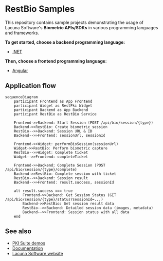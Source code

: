 # RestBio Samples

This repository contains sample projects demonstrating the usage of Lacuna Software's
**Biometric APIs/SDKs** in various programming languages and frameworks.


**To get started, choose a backend programming language:**

* [.NET](backend/dotnet/)


**Then, choose a frontend programming language:**

* [Angular](frontend/angular/)

## Application flow
```mermaid
sequenceDiagram
    participant Frontend as App Frontend
    participant Widget as RestPki Widget
    participant Backend as App Backend
    participant RestBio as RestBio Service

    Frontend->>Backend: Start Session (POST /api/bio/session/{type})
    Backend->>RestBio: Create biometric session
    RestBio-->>Backend: Session URL & ID
    Backend-->>Frontend: sessionUrl, sessionId

    Frontend->>Widget: performBioSession(sessionUrl)
    Widget->>RestBio: Perform biometric capture
    RestBio-->>Widget: Complete ticket
    Widget-->>Frontend: completeTicket

    Frontend->>Backend: Complete Session (POST /api/bio/session/{type}/complete)
    Backend->>RestBio: Complete session with ticket
    RestBio-->>Backend: Session result
    Backend-->>Frontend: result.success, sessionId

    alt result.success === true
        Frontend->>Backend: Get Session Status (GET /api/bio/session/{type}/status?sessionId=...)
        Backend->>RestBio: Get session result data
        RestBio-->>Backend: Detailed session data (images, metadata)
        Backend-->>Frontend: Session status with all data
    end
```

## See also

* [PKI Suite demos](https://demos.lacunasoftware.com/)
* [Documentation](https://docs.lacunasoftware.com/)
* [Lacuna Software website](https://www.lacunasoftware.com/)
